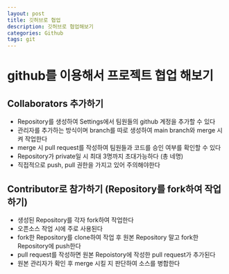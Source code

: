 ```yaml
---
layout: post
title: 깃허브로 협업
description: 깃허브로 협업해보기
categories: Github
tags: git
---
```


# github를 이용해서 프로젝트 협업 해보기

## Collaborators 추가하기
- Repository를 생성하여 Settings에서 팀원들의 github 계정을 추가할 수 있다
- 관리자를 추가하는 방식이며 branch를 따로 생성하여 main branch와 merge 시켜 작업한다
- merge 시 pull request를 작성하여 팀원들과 코드를 승인 여부를 확인할 수 있다
- Repository가 private일 시 최대 3명까지 초대가능하다 (총 네명)
- 직접적으로 push, pull 권한을 가지고 있어 주의해야한다

## Contributor로 참가하기 (Repository를 fork하여 작업하기)
- 생성된 Repository를 각자 fork하여 작업한다
- 오픈소스 작업 시에 주로 사용된다
- fork한 Repository를 clone하여 작업 후 원본 Repository 말고 fork한 Repository에 push한다
- pull request를 작성하면 원본 Repoistory에 작성한 pull request가 추가된다
- 원본 관리자가 확인 후 merge 시킬 지 판단하여 소스를 병합한다
